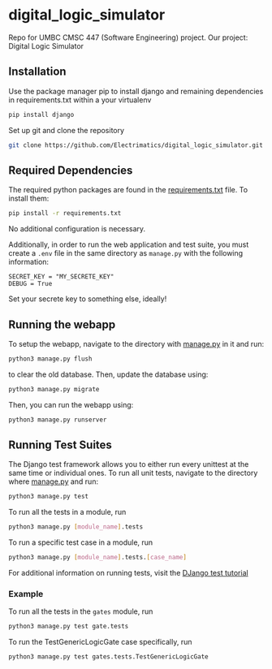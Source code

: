 # digital_logic_simulator
Repo for UMBC CMSC 447 (Software Engineering) project.  Our project: Digital Logic Simulator

## Installation
Use the package manager pip to install django and remaining dependencies in requirements.txt within a your virtualenv

```bash
pip install django
```

Set up git and clone the repository 

```bash
git clone https://github.com/Electrimatics/digital_logic_simulator.git
```

## Required Dependencies
The required python packages are found in the [requirements.txt](./requirements.txt) file.  To install them:
```bash
pip install -r requirements.txt
```
No additional configuration is necessary.

Additionally, in order to run the web application and test suite,
you must create a `.env` file in the same directory as `manage.py` with the following information:
```
SECRET_KEY = "MY_SECRETE_KEY"
DEBUG = True
```
Set your secrete key to something else, ideally!

## Running the webapp
To setup the webapp, navigate to the directory with [manage.py](./manage.py) in it and run:
```bash
python3 manage.py flush
```
to clear the old database. Then, update the database using:
```bash
python3 manage.py migrate
```
Then, you can run the webapp using:
```bash
python3 manage.py runserver
```


## Running Test Suites
The Django test framework allows you to either run every unittest at the same time or individual ones.  To run all unit tests, navigate to the directory where [manage.py](./manage.py) and run:
```bash
python3 manage.py test
```
To run all the tests in a module, run
```bash
python3 manage.py [module_name].tests
```
To run a specific test case in a module, run
```bash
python3 manage.py [module_name].tests.[case_name]
```
For additional information on running tests, visit the [DJango test tutorial](https://docs.djangoproject.com/en/4.0/topics/testing/overview/)

### Example
To run all the tests in the `gates` module, run
```bash
python3 manage.py test gate.tests
```
To run the TestGenericLogicGate case specifically, run
```bash
python3 manage.py test gates.tests.TestGenericLogicGate
```
